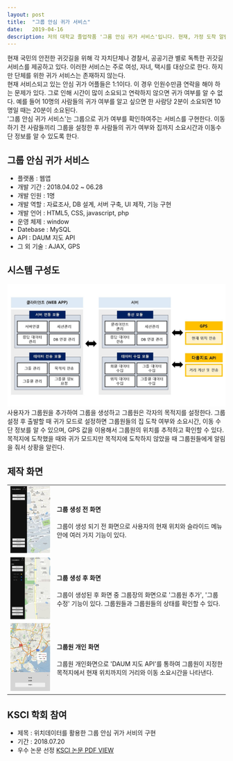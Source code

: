 ```yaml
---
layout: post
title:  "그룹 안심 귀가 서비스"
date:   2019-04-16
description: 저의 대학교 졸업작품 '그룸 안심 귀가 서비스'입니다. 현재, 가정 도착 알림 시스템은 주로 여성, 어린이, 택시에 적용되고 있습니다. 하지만 집단에 대한 집 도착 알림 시스템은 없습니다. 현재 자택 도착 통보 시스템 신청은 일대일만 가능하며, 이 경우 연락해야 할 경우 문제가 있습니다. 이러한 문제를 해결하기 위하여 그룹을 지정하여 그룹원들의 귀가 상태를 확인할 수 있는 서비스를 개발하였습니다.
---
```


<p class="intro">현재 국민의 안전한 귀갓길을 위해 각 자치단체나 경찰서, 공공기관 별로 독특한 귀갓길 서비스를 제공하고 있다. 이러한 서비스는 주로 여성, 자녀, 택시를 대상으로 한다. 하지만 단체를 위한 귀가 서비스는 존재하지 않는다. <br>
 현재 서비스되고 있는 안심 귀가 어플들은 1:1이다. 이 경우 인원수만큼 연락을 해야 하는 문제가 있다. 그로 인해 시간이 많이 소요되고 연락하지 않으면 귀가 여부를 알 수 없다. 예를 들어 10명의 사람들의 귀가 여부를 알고 싶으면 한 사람당 2분이 소요되면 10명일 때는 20분이 소요된다. <br>
 '그룹 안심 귀가 서비스'는 그룹으로 귀가 여부를 확인하여주는 서비스를 구현한다. 이동하기 전 사람들끼리 그룹을 설정한 후 사람들의 귀가 여부와 집까지 소요시간과 이동수단 정보를 알 수 있도록 한다.  </p>


## 그룹 안심 귀가 서비스
* 플랫폼 : 웹앱
* 개발 기간 : 2018.04.02 ~ 06.28
* 개발 인원 : 1명
* 개발 역할 : 자료조사, DB 설계, 서버 구축, UI 제작, 기능 구현
* 개발 언어 : HTML5, CSS, javascript, php
* 운영 체제 : window
* Datebase : MySQL
* API : DAUM 지도 API
* 그 외 기술 : AJAX, GPS


## 시스템 구성도
<img src="/assets/img/system.jpg">
사용자가 그룹원을 추가하여 그룹을 생성하고 그룹원은 각자의 목적지를 설정한다. 그룹 설정 후 출발할 때 귀가 모드로 설정하면 그룹원들의 집 도착 여부와 소요시간, 이동 수단 정보를 알 수 있으며, GPS 값을 이용해서 그룹원의 위치를 추적하고 확인할 수 있다. 목적지에 도착했을 때와 귀가 모드지만 목적지에 도착하지 않았을 때 그룹원들에게 알림을 줘서 상황을 알린다.


## 제작 화면
<table>
  <tr>
    <td><img class="screen" src="/assets/img/screen4.jpg"></td>
    <td><h4>그룹 생성 전 화면</h4><p>그룹이 생성 되기 전 화면으로 사용자의 현재 위치와 슬라이드 메뉴 안에 여러 가지 기능이 있다.</p></td>
  </tr>
  <tr>
    <td><img class="screen" src="/assets/img/screen3.jpg"></td>
    <td><h4>그룹 생성 후 화면</h4><p>그룹이 생성된 후 화면 중 그룹장의 화면으로 '그룹원 추가', '그룹 수정' 기능이 있다. 그룹원들과 그룹원들의 상태를 확인할 수 있다.</p></td>
  </tr>
  <tr>
    <td><img class="screen" src="/assets/img/screen2.jpg"></td>
    <td><h4>그룹원 개인 화면</h4><p>그룹원 개인화면으로 'DAUM 지도 API'를 통하여 그룹원이 지정한 목적지에서 현재 위치까지의 거리와 이동 소요시간을 나타낸다.</p></td>
  </tr>
</table>


## KSCI 학회 참여
* 제목 : 위치데이터를 활용한 그룹 안심 귀가 서비의 구현
* 기간 : 2018.07.20
* 우수 논문 선정
<a class="view" href="/assets/img/paper.pdf" target="_blank">KSCI 논문 PDF VIEW</a>
